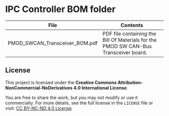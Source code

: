 # IPC Controller BOM folder  

|             File                |                                 Contents                                              |
|---------------------------------|---------------------------------------------------------------------------------------|
| PMOD_SWCAN_Transceiver_BOM.pdf  | PDF file containing the Bill Of Materials for the PMOD SW CAN-Bus Transceiver board.  |




## License

This project is licensed under the **Creative Commons Attribution-NonCommercial-NoDerivatives 4.0 International License**.

You are free to share the work, but you may not modify or use it commercially. For more details, see the full license in the `LICENSE` file or visit: [CC BY-NC-ND 4.0 License](https://creativecommons.org/licenses/by-nc-nd/4.0/)

